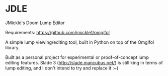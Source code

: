 # JDLE
JMickle's Doom Lump Editor

Requirements:
https://github.com/jmickle1/omgifol

A simple lump viewing/editing tool, built in Python on top of the Omgifol library.

Built as a personal project for experimental or proof-of-concept lump editing features. 
Slade 3 (http://slade.mancubus.net/) is still king in terms of lump editing, and I don't intend to try and replace it :~)
